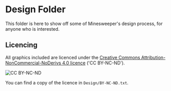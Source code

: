 # Design Folder

This folder is here to show off some of Minesweeper's design process, for anyone who is interested.  

## Licencing

All graphics included are licenced under the [Creative Commons Attribution-NonCommercial-NoDerivs 4.0 licence](https://creativecommons.org/licenses/by-nc-nd/4.0/) ('CC BY-NC-ND').  

![CC BY-NC-ND](https://mirrors.creativecommons.org/presskit/buttons/88x31/png/by-nc-nd.png)

You can find a copy of the licence in `Design/BY-NC-ND.txt`.  